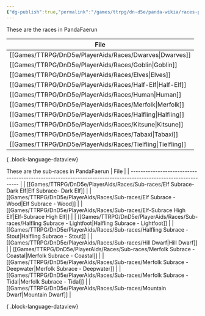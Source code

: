 ```yaml
---
{"dg-publish":true,"permalink":"/games/ttrpg/dn-d5e/panda-wikia/races-page/","noteIcon":""}
---
```



These are the races in PandaFaerun 

| File                                                           |
| -------------------------------------------------------------- |
| [[Games/TTRPG/DnD5e/PlayerAids/Races/Dwarves\|Dwarves]]     |
| [[Games/TTRPG/DnD5e/PlayerAids/Races/Goblin\|Goblin]]       |
| [[Games/TTRPG/DnD5e/PlayerAids/Races/Elves\|Elves]]         |
| [[Games/TTRPG/DnD5e/PlayerAids/Races/Half-Elf\|Half-Elf]]   |
| [[Games/TTRPG/DnD5e/PlayerAids/Races/Human\|Human]]         |
| [[Games/TTRPG/DnD5e/PlayerAids/Races/Merfolk\|Merfolk]]     |
| [[Games/TTRPG/DnD5e/PlayerAids/Races/Halfling\|Halfling]]   |
| [[Games/TTRPG/DnD5e/PlayerAids/Races/Kitsune\|Kitsune]]     |
| [[Games/TTRPG/DnD5e/PlayerAids/Races/Tabaxi\|Tabaxi]]       |
| [[Games/TTRPG/DnD5e/PlayerAids/Races/Tielfling\|Tielfling]] |

{ .block-language-dataview}

These are the sub-races in PandaFaerun 
| File                                                                                                           |
| -------------------------------------------------------------------------------------------------------------- |
| [[Games/TTRPG/DnD5e/PlayerAids/Races/Sub-races/Elf Subrace- Dark Elf\|Elf Subrace- Dark Elf]]               |
| [[Games/TTRPG/DnD5e/PlayerAids/Races/Sub-races/Elf Subrace - Wood\|Elf Subrace - Wood]]                     |
| [[Games/TTRPG/DnD5e/PlayerAids/Races/Sub-races/Elf-Subrace High Elf\|Elf-Subrace High Elf]]                 |
| [[Games/TTRPG/DnD5e/PlayerAids/Races/Sub-races/Halfling Subrace - Lightfoot\|Halfling Subrace - Lightfoot]] |
| [[Games/TTRPG/DnD5e/PlayerAids/Races/Sub-races/Halfling Subrace - Stout\|Halfling Subrace - Stout]]         |
| [[Games/TTRPG/DnD5e/PlayerAids/Races/Sub-races/Hill Dwarf\|Hill Dwarf]]                                     |
| [[Games/TTRPG/DnD5e/PlayerAids/Races/Sub-races/Merfolk Subrace - Coastal\|Merfolk Subrace - Coastal]]       |
| [[Games/TTRPG/DnD5e/PlayerAids/Races/Sub-races/Merfolk Subrace - Deepwater\|Merfolk Subrace - Deepwater]]   |
| [[Games/TTRPG/DnD5e/PlayerAids/Races/Sub-races/Merfolk Subrace - Tidal\|Merfolk Subrace - Tidal]]           |
| [[Games/TTRPG/DnD5e/PlayerAids/Races/Sub-races/Mountain Dwarf\|Mountain Dwarf]]                             |

{ .block-language-dataview}